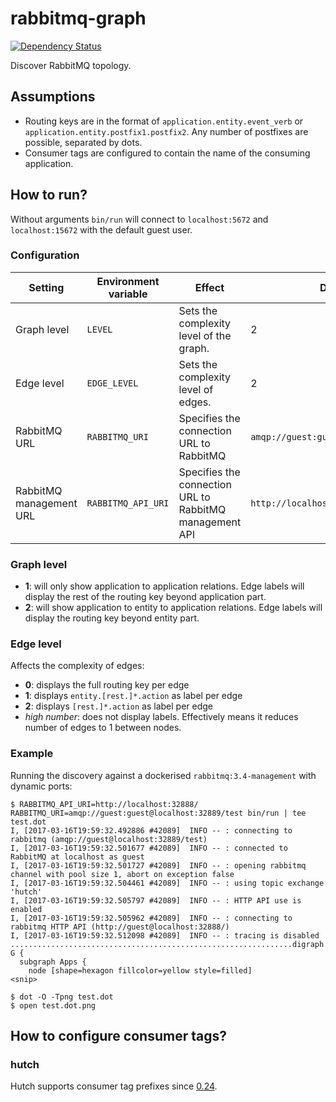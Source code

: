 # rabbitmq-graph

[![Dependency Status](https://gemnasium.com/badges/github.com/sldblog/rabbitmq-graph.svg)](https://gemnasium.com/github.com/sldblog/rabbitmq-graph)

Discover RabbitMQ topology.

## Assumptions

- Routing keys are in the format of `application.entity.event_verb` or `application.entity.postfix1.postfix2`. Any number of postfixes are possible, separated by dots.
- Consumer tags are configured to contain the name of the consuming application.

## How to run?

Without arguments `bin/run` will connect to `localhost:5672` and `localhost:15672` with the default guest user.

### Configuration

| Setting | Environment variable | Effect | Default |
| ------- | -------------------- | ------ | ------- |
| Graph level | `LEVEL` | Sets the complexity level of the graph. | 2 |
| Edge level | `EDGE_LEVEL` | Sets the complexity level of edges. | 2 |
| RabbitMQ URL | `RABBITMQ_URI` | Specifies the connection URL to RabbitMQ | `amqp://guest:guest@localhost:5672/` |
| RabbitMQ management URL | `RABBITMQ_API_URI` | Specifies the connection URL to RabbitMQ management API | `http://localhost:15672/` |

### Graph level

- **1**: will only show application to application relations. Edge labels will display the rest of the routing key beyond application part.
- **2**: will show application to entity to application relations. Edge labels will display the routing key beyond entity part.

### Edge level

Affects the complexity of edges:

- **0**: displays the full routing key per edge
- **1**: displays `entity.[rest.]*.action` as label per edge
- **2**: displays `[rest.]*.action` as label per edge
- _high number_: does not display labels. Effectively means it reduces number of edges to 1 between nodes.

### Example

Running the discovery against a dockerised `rabbitmq:3.4-management` with dynamic ports:

```
$ RABBITMQ_API_URI=http://localhost:32888/ RABBITMQ_URI=amqp://guest:guest@localhost:32889/test bin/run | tee test.dot
I, [2017-03-16T19:59:32.492886 #42089]  INFO -- : connecting to rabbitmq (amqp://guest@localhost:32889/test)
I, [2017-03-16T19:59:32.501677 #42089]  INFO -- : connected to RabbitMQ at localhost as guest
I, [2017-03-16T19:59:32.501727 #42089]  INFO -- : opening rabbitmq channel with pool size 1, abort on exception false
I, [2017-03-16T19:59:32.504461 #42089]  INFO -- : using topic exchange 'hutch'
I, [2017-03-16T19:59:32.505797 #42089]  INFO -- : HTTP API use is enabled
I, [2017-03-16T19:59:32.505962 #42089]  INFO -- : connecting to rabbitmq HTTP API (http://guest@localhost:32888/)
I, [2017-03-16T19:59:32.512098 #42089]  INFO -- : tracing is disabled
...............................................................digraph G {
  subgraph Apps {
    node [shape=hexagon fillcolor=yellow style=filled]
<snip>

$ dot -O -Tpng test.dot
$ open test.dot.png
```

## How to configure consumer tags?

### hutch

Hutch supports consumer tag prefixes since [0.24][hutch-0.24].

[hutch-0.24]: https://github.com/gocardless/hutch/blob/master/CHANGELOG.md#0240--february-1st-2017
